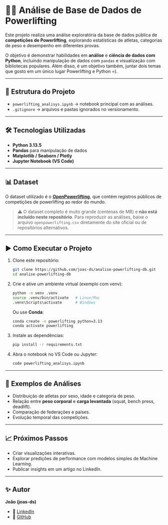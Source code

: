 # 🏋️‍♂️ Análise de Base de Dados de Powerlifting

Este projeto realiza uma análise exploratória da base de dados pública de **competições de Powerlifting**, explorando estatísticas de atletas, categorias de peso e desempenho em diferentes provas.

O objetivo é demonstrar habilidades em **análise** e **ciência de dados com Python**, incluindo manipulação de dados com `pandas` e visualização com bibliotecas populares. Além disso, é um objetivo também, juntar dois temas que gosto em um único lugar Powerlifting e Python =).

---

## 📂 Estrutura do Projeto

* `powerlifting_analisys.ipynb` → notebook principal com as análises.
* `.gitignore` → arquivos e pastas ignorados no versionamento.

---

## 🛠️ Tecnologias Utilizadas

* **Python 3.13.5**
* **Pandas** para manipulação de dados
* **Matplotlib / Seaborn / Plotly**
* **Jupyter Notebook (VS Code)**

---

## 📊 Dataset

O dataset utilizado é o **[OpenPowerlifting](https://www.openpowerlifting.org/)**, que contém registros públicos de competições de powerlifting ao redor do mundo.

> ⚠️ O dataset completo é muito grande (centenas de MB) e **não está incluído neste repositório**.
> Para reproduzir as análises, baixe o arquivo `openpowerlifting.csv` diretamente do site oficial ou de repositórios alternativos.

---

## ▶️ Como Executar o Projeto

1. Clone este repositório:

   ```bash
   git clone https://github.com/joas-ds/analise-powerlifting-db.git
   cd analise-powerlifting-db
   ```

2. Crie e ative um ambiente virtual (exemplo com venv):

   ```bash
   python -m venv .venv
   source .venv/bin/activate   # Linux/Mac
   .venv\Scripts\activate      # Windows
   ```

   Ou use **Conda**:

   ```bash
   conda create -n powerlifting python=3.13
   conda activate powerlifting
   ```

3. Instale as dependências:

   ```bash
   pip install -r requirements.txt
   ```

4. Abra o notebook no VS Code ou Jupyter:

   ```bash
   code powerlifting_analisys.ipynb
   ```

---

## 📌 Exemplos de Análises

* Distribuição de atletas por sexo, idade e categoria de peso.
* Relação entre **peso corporal** e **carga levantada** (squat, bench press, deadlift).
* Comparação de federações e países.
* Evolução temporal das competições.

---

## 📈 Próximos Passos

* Criar visualizações interativas.
* Explorar predições de performance com modelos simples de Machine Learning.
* Publicar insights em um artigo no LinkedIn.

---

## ✨ Autor

**João (joas-ds)**

* 💼 [LinkedIn](https://www.linkedin.com/in/jo%C3%A3o-victor-caetano-narducci/)
* 🐙 [GitHub](https://github.com/joas-ds)
